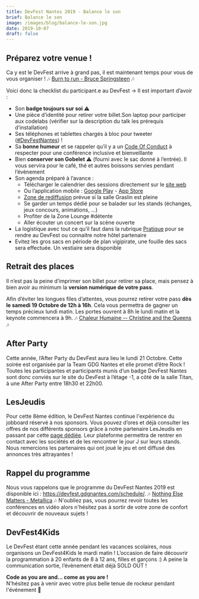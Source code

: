 ```yaml
---
title: DevFest Nantes 2019 - Balance le son
brief: Balance le son
image: /images/blog/balance-le-son.jpg
date: 2019-10-07
draft: false
---
```


## Préparez votre venue !
Ca y est le DevFest arrive à grand pas, il est maintenant temps pour vous de vous organiser ! 🎶 [Burn to run - Bruce Springsteen](https://www.youtube.com/watch?v=IxuThNgl3YA) 🎶

Voici donc la checklist du participant.e au DevFest → Il est important d’avoir :

* Son **badge toujours sur soi** :warning:
* Une pièce d’identité pour retirer votre billet.Son laptop pour participer aux codelabs (vérifier sur la description du talk les prérequis d’installation)
* Ses téléphones et tablettes chargés à bloc pour tweeter ([#DevFestNantes](https://twitter.com/search?q=%23devfestnantes&src=typd)) !
* Sa **bonne humeur** et se rappeler qu’il y a un [Code Of Conduct](https://devfest.gdgnantes.com/code-of-conduct/) à respecter pour une conférence inclusive et bienveillante
* Bien **conserver son Gobelet** :warning: (fourni avec le sac donné à l’entrée). Il vous servira pour le café, thé et autres boissons servies pendant l’évènement
* Son agenda préparé à l’avance :
    * Télécharger le calendrier des sessions directement sur le [site web](https://devfest.gdgnantes.com/schedule/)
    * Ou l’application mobile : [Google Play](https://play.google.com/store/apps/details?id=io.monkeypatch.mobile.konfetti) - [App Store](https://apps.apple.com/us/app/konfetti/id1480039275?app=itunes)
    * [Zone de rediffusion](https://devfest.gdgnantes.com/attending/) prévue si la salle Graslin est pleine
    * Se garder un temps dédié pour se balader sur les stands (échanges, jeux concours, animations, …)
    * Profiter de la Zone Lounge #détente
    * Aller écouter un concert sur la scène ouverte
* La logistique avec tout ce qu’il faut dans la rubrique [Pratique](https://devfest.gdgnantes.com/attending/) pour se rendre au DevFest ou connaitre notre hôtel partenaire
* Evitez les gros sacs en période de plan vigipirate, une fouille des sacs sera effectuée. Un vestiaire sera disponible

## Retrait des places
Il n’est pas la peine d’imprimer son billet pour retirer sa place, mais pensez à bien avoir au minimum la **version numérique de votre pass**.

Afin d’éviter les longues files d’attentes, vous pourrez retirer votre pass **dès le samedi 19 Octobre de 12h à 16h**. Cela vous permettra de gagner un temps précieux lundi matin. Les portes ouvrent à 8h le lundi matin et la keynote commencera à 9h. 🎶 [Chaleur Humaine -- Christine and the Queens](https://www.youtube.com/watch?v=FkWVD9w98ok) 🎶

## After Party
Cette année, l’After Party du DevFest aura lieu le lundi 21 Octobre. Cette soirée est organisée par la Team GDG Nantes et elle promet d’être Rock ! 
Toutes les participantes et participants munis d’un badge DevFest Nantes sont donc conviés sur le site du DevFest à l’étage -1, a côté de la salle Titan, à une After Party entre 18h30 et 22h00.

## LesJeudis
Pour cette 8ème édition, le DevFest Nantes continue l'expérience du jobboard réservé à nos sponsors. Vous pouvez d’ores et déjà consulter les offres de nos différents sponsors grâce à notre partenaire LesJeudis en passant par cette [page dédiée](https://devfest.lesjeudis.com/). Leur plateforme permettra de rentrer en contact avec les sociétés et de les rencontrer le jour J sur leurs stands. Nous remercions les partenaires qui ont joué le jeu et ont diffusé des annonces très attrayantes !

## Rappel du programme
Nous vous rappelons que le programme du DevFest Nantes 2019 est disponible ici : https://devfest.gdgnantes.com/schedule/. 🎶 [Nothing Else Matters - Metallica](https://www.youtube.com/watch?v=tAGnKpE4NCI) 🎶
N'oubliez pas, vous pourrez revoir toutes les conférences en vidéo alors n'hésitez pas à sortir de votre zone de confort et découvrir de nouveaux sujets ! 

## DevFest4Kids 
Le DevFest étant cette année pendant les vacances scolaires, nous organisons un DevFest4Kids le mardi matin ! L’occasion de faire découvrir la programmation à 20 enfants de 8 à 12 ans, filles et garçons :)
A peine la communication sortie, l’évènement était déjà SOLD OUT !

**Code as you are and… come as you are !**  
N'hésitez pas à venir avec votre plus belle tenue de rockeur pendant l'événement 🤘
